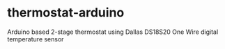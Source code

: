 thermostat-arduino
==================

Arduino based 2-stage thermostat using Dallas DS18S20 One Wire digital temperature sensor
